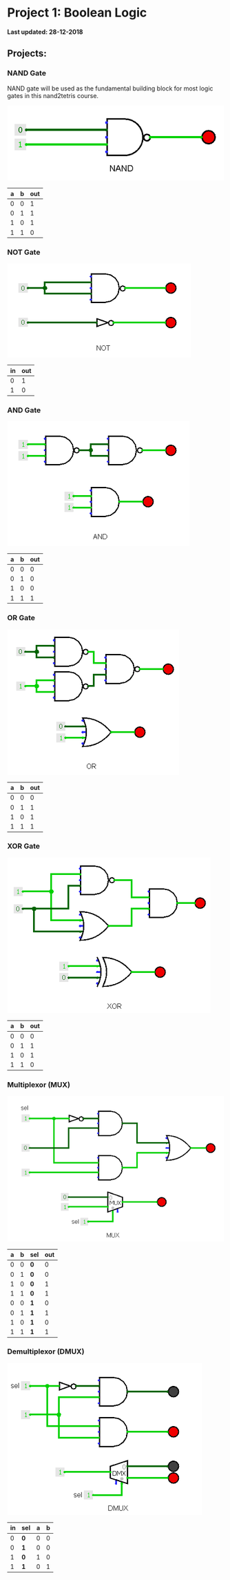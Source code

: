 # Project 1: Boolean Logic

**Last updated: 28-12-2018**

## Projects:
### NAND Gate
NAND gate will be used as the fundamental building block for most logic gates in this nand2tetris course.

![NAND gate](pic/NAND.png)

 a | b | out
 --- | --- | ---
 0 | 0 | 1
 0 | 1 | 1
 1 | 0 | 1
 1 | 1 | 0

### NOT Gate
![NOT gate](pic/NOT.png)

 in | out
 --- | ---
 0 | 1
 1 | 0

### AND Gate
![AND gate](pic/AND.png)

 a | b | out
 --- | --- | --- 
 0 | 0 | 0
 0 | 1 | 0
 1 | 0 | 0
 1 | 1 | 1

### OR Gate
![OR gate](pic/OR.png)

 a | b | out 
 --- | --- | ---
 0 | 0 | 0
 0 | 1 | 1
 1 | 0 | 1
 1 | 1 | 1

### XOR Gate
![XOR gate](pic/XOR.png)

 a | b | out
 --- | --- | ---
 0 | 0 | 0
 0 | 1 | 1
 1 | 0 | 1
 1 | 1 | 0

### Multiplexor (MUX)
![MUX](pic/MUX.png)

 a | b | sel | out
 --- | --- | --- | ---
 0 | 0 | **0** | 0
 0 | 1 | **0** | 0
 1 | 0 | **0** | 1
 1 | 1 | **0** | 1
 0 | 0 | **1** | 0
 0 | 1 | **1** | 1
 1 | 0 | **1** | 0
 1 | 1 | **1** | 1

### Demultiplexor (DMUX)
![DMUX](pic/DMUX.png)

 in | sel | a | b
 --- | --- | --- | ---
 0 | **0** | 0 | 0
 0 | **1** | 0 | 0
 1 | **0** | 1 | 0
 1 | **1** | 0 | 1

